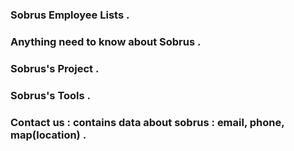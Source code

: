 ### Sobrus Employee Lists .
### Anything need to know about Sobrus .
### Sobrus's Project .
### Sobrus's Tools .
### Contact us : contains data about sobrus : email, phone, map(location) .